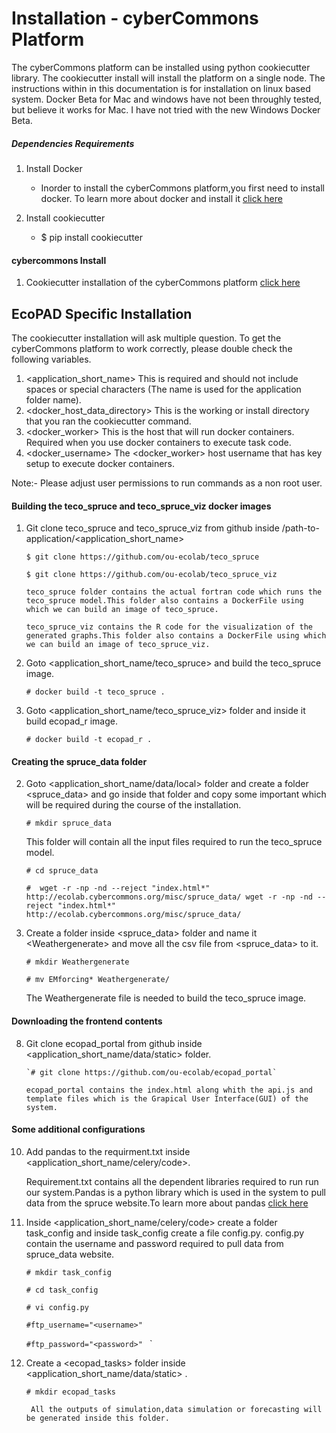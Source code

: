Installation - cyberCommons Platform
==============

The cyberCommons platform can be installed using python cookiecutter library. The cookiecutter install will install the platform on a single node. The instructions within in this documentation is for installation on linux based system. Docker Beta for Mac and windows have not been throughly tested, but believe it works for Mac. I have not tried with the new Windows Docker Beta. 

##### Dependencies Requirements
1. Install Docker
   * Inorder to install the cyberCommons platform,you first need to install docker.
   To learn more about docker and install it [click here](https://docs.docker.com/engine/installation/)

2. Install cookiecutter
    * $ pip install cookiecutter


#### cybercommons Install

1. Cookiecutter installation of the cyberCommons platform [click here](https://github.com/cybercommons/cybercom-cookiecutter)


EcoPAD Specific Installation
----------------------

The cookiecutter installation will ask multiple question. To get the cyberCommons platform to work correctly, please double check the following variables. 

1. \<application_short_name\> This is required and should not include spaces or special characters (The name is used for the application folder name).
2. \<docker_host_data_directory\> This is the working or install directory that you ran the cookiecutter command.
3. \<docker_worker\> This is the host that will run docker containers. Required when you use docker containers to execute task code.
4. \<docker_username\> The <docker_worker> host username that has key setup to execute docker containers.

Note:- Please adjust user permissions to run commands as a non root user.

#### Building the teco_spruce and teco_spruce_viz docker images

1. Git clone teco_spruce and teco_spruce_viz from github inside /path-to-application/\<application_short_name\>
   

     `$ git clone https://github.com/ou-ecolab/teco_spruce`

     `$ git clone https://github.com/ou-ecolab/teco_spruce_viz`

       teco_spruce folder contains the actual fortran code which runs the teco_spruce model.This folder also contains a DockerFile using which we can build an image of teco_spruce.

       teco_spruce_viz contains the R code for the visualization of the generated graphs.This folder also contains a DockerFile using which we can build an image of teco_spruce_viz.
3. Goto \<application_short_name/teco_spruce\> and build the  teco_spruce image.

     `# docker build -t teco_spruce .`

4. Goto \<application_short_name/teco_spruce_viz\> folder and inside it build ecopad_r image.

     `# docker build -t ecopad_r .`

#### Creating the spruce_data folder

2. Goto \<application_short_name/data/local\> folder and create a folder  \<spruce_data\> and go inside that folder and copy some important which will be required during the course of the installation. 
   
     `# mkdir spruce_data`


      This folder will contain all the input files required to run  the teco_spruce model.
      
      
     `# cd spruce_data`

     `#  wget -r -np -nd --reject "index.html*" http://ecolab.cybercommons.org/misc/spruce_data/ wget -r -np -nd --reject "index.html*" http://ecolab.cybercommons.org/misc/spruce_data/ `
     
3. Create a folder inside \<spruce_data\> folder and name it \<Weathergenerate\> and move all the csv file from \<spruce_data\> to it.
     
     `# mkdir Weathergenerate`

     `# mv EMforcing* Weathergenerate/ `
     
     The Weathergenerate file is needed to build  the teco_spruce image.



#### Downloading the frontend contents

8. Git clone ecopad_portal from github inside \<application_short_name/data/static\> folder.
 
       `# git clone https://github.com/ou-ecolab/ecopad_portal`

       ecopad_portal contains the index.html along whith the api.js and template files which is the Grapical User Interface(GUI) of the system.

#### Some additional configurations 


10. Add pandas to the requirment.txt inside \<application_short_name/celery/code\>.

       Requirement.txt contains all the dependent libraries required to run run our system.Pandas is a python library which is used in the system to pull data from the spruce website.To learn more about pandas [click here](http://pandas.pydata.org/)

11. Inside \<application_short_name/celery/code\> create a folder  task_config and inside task_config create a file config.py. config.py contain the username and password required to pull data from spruce_data website.

      `# mkdir task_config`
      
      `# cd task_config`
      
      `# vi config.py`
      
      `#ftp_username="<username>"` 
      
      `#ftp_password="<password>" `
 `

12. Create a \<ecopad_tasks\> folder inside \<application_short_name/data/static\> .
    
       `# mkdir ecopad_tasks`


       ` All the outputs of simulation,data simulation or forecasting will be generated inside this folder.`
       
       
